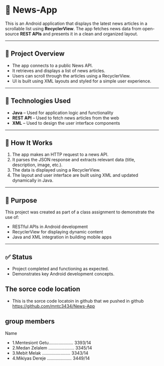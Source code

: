 # 📱 News-App

This is an Android application that displays the latest news articles in a scrollable list using **RecyclerView**. The app fetches news data from open-source **REST APIs** and presents it in a clean and organized layout.

---

## 📌 Project Overview

- The app connects to a public News API.
- It retrieves and displays a list of news articles.
- Users can scroll through the articles using a RecyclerView.
- UI is built using XML layouts and styled for a simple user experience.

---

## 🔧 Technologies Used

- **Java** – Used for application logic and functionality
- **REST API** – Used to fetch news articles from the web
- **XML** – Used to design the user interface components

---

## 🧪 How It Works

1. The app makes an HTTP request to a news API.
2. It parses the JSON response and extracts relevant data (title, description, image, etc.).
3. The data is displayed using a RecyclerView.
4. The layout and user interface are built using XML and updated dynamically in Java.

---

## 🎯 Purpose

This project was created as part of a class assignment to demonstrate the use of:

- RESTful APIs in Android development
- RecyclerView for displaying dynamic content
- Java and XML integration in building mobile apps

---

## ✅ Status

- Project completed and functioning as expected.
- Demonstrates key Android development concepts.

## The sorce code location

- This is the sorce code locatoin in github that we pushed in github
  https://github.com/mntc3434/News-App

## group members

Name
- 1.Mentesiont Getu.................... 3393/14
- 2.Medan Zelalem ..................... 3345/14
- 3.Mebit Melak ....................... 3343/14
- 4.Mikiyas Dereje .................... 3449/14

